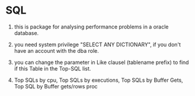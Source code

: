 # SQL
1. this is package for analysing performance problems in a oracle database. 

2. you need system privilege "SELECT ANY DICTIONARY", if you don't have an account with the dba role.

3. you can change the parameter in Like clausel (tablename prefix) to find if this Table in the Top-SQL list.

4. Top SQLs by cpu, Top SQLs by executions, Top SQLs by Buffer Gets, Top SQL by Buffer gets/rows proc
